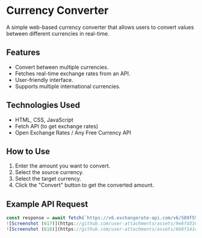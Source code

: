 # Currency Converter

A simple web-based currency converter that allows users to convert values between different currencies in real-time.

## Features
- Convert between multiple currencies.
- Fetches real-time exchange rates from an API.
- User-friendly interface.
- Supports multiple international currencies.

## Technologies Used
- HTML, CSS, JavaScript
- Fetch API (to get exchange rates)
- Open Exchange Rates / Any Free Currency API

## How to Use
1. Enter the amount you want to convert.
2. Select the source currency.
3. Select the target currency.
4. Click the "Convert" button to get the converted amount.

## Example API Request
```javascript
const response = await fetch(`https://v6.exchangerate-api.com/v6/589f59147a429e2ee416876d/latest/${fromCur.value}`);
![Screenshot (617)](https://github.com/user-attachments/assets/9e6fd310-6218-40b8-9350-c8f48837f4c8)
![Screenshot (618)](https://github.com/user-attachments/assets/668f141d-b54d-4c05-acf9-a11dab1a7900)
